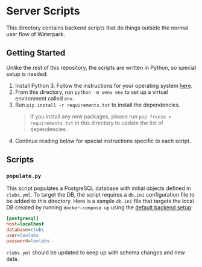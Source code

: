 # Server Scripts

This directory contains backend scripts that do things outside the normal user flow of Waterpark.

## Getting Started

Unlike the rest of this repository, the scripts are written in Python, so special setup is needed:

1. Install Python 3. Follow the instructions for your operating system [here](https://realpython.com/installing-python/).
1. From this directory, run `python -m venv env` to set up a virtual environment called `env`.
1. Run `pip install -r requirements.txt` to install the dependencies.
   > If you install any new packages, please run `pip freeze > requirements.txt` in this directory to update the list of dependencies.
1. Continue reading below for special instructions specific to each script.

## Scripts

### `populate.py`

This script populates a PostgreSQL database with initial objects defined in `clubs.yml`. To target the DB, the script requires a `db.ini` configuration file to be added to this directory. Here is a sample `db.ini` file that targets the local DB created by running `docker-compose up` using the [default backend setup](../README.md):

```ini
[postgresql]
host=localhost
database=clubs
user=loolabs
password=loolabs
```

`clubs.yml` should be updated to keep up with schema changes and new data.
